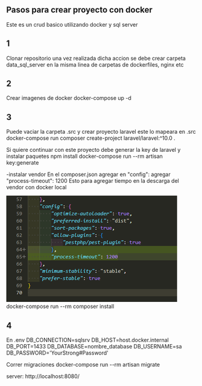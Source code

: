 ## Pasos para crear proyecto con docker

Este es un crud basico utilizando docker y sql server

## 1 

Clonar repositorio una vez realizada dicha accion se debe 
crear carpeta data_sql_server en la misma linea de carpetas de dockerfiles, nginx etc

## 2
Crear imagenes de docker
docker-compose up -d

## 3 
Puede vaciar la carpeta .src y crear proyecto laravel este lo mapeara en .src
docker-compose run composer create-project laravel/laravel:^10.0 .

Si quiere continuar con este proyecto debe generar la key de laravel y instalar paquetes npm install
docker-compose run --rm artisan key:generate

-instalar vendor
En el composer.json agregar en "config": agregar 
"process-timeout": 1200
Esto para agregar tiempo en la descarga del vendor con docker local

![alt text](image.png)
docker-compose run --rm composer install

## 4 
En .env
DB_CONNECTION=sqlsrv
DB_HOST=host.docker.internal
DB_PORT=1433
DB_DATABASE=nombre_database
DB_USERNAME=sa
DB_PASSWORD='YourStrong#Password'

Correr migraciones
docker-compose run --rm artisan migrate

server: http://localhost:8080/